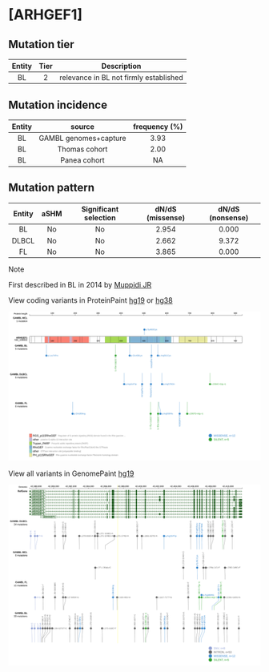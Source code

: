 # [ARHGEF1]

## Mutation tier

|Entity|Tier|Description                           |
|:------:|:----:|--------------------------------------|
|BL    |2   |relevance in BL not firmly established|
## Mutation incidence

|Entity|source               |frequency (%)|
|:------:|:---------------------:|:-------------:|
|BL    |GAMBL genomes+capture|3.93         |
|BL    |Thomas cohort        |2.00         |
|BL    |Panea cohort         |  NA         |

## Mutation pattern

|Entity|aSHM|Significant selection|dN/dS (missense)|dN/dS (nonsense)|
|:------:|:----:|:---------------------:|:----------------:|:----------------:|
|BL    |No  |No                   |2.954           |0.000           |
|DLBCL |No  |No                   |2.662           |9.372           |
|FL    |No  |No                   |3.865           |0.000           |


> [!NOTE]
> First described in BL in 2014 by [Muppidi JR](https://pubmed.ncbi.nlm.nih.gov/25274307)

View coding variants in ProteinPaint [hg19](https://www.bcgsc.ca/downloads/morinlab/GAMBL/test/genes/ARHGEF1_protein.html)  or [hg38](https://www.bcgsc.ca/downloads/morinlab/GAMBL/test/genes/ARHGEF1_protein_hg38.html)

![image](images/proteinpaint/ARHGEF1_NM_199002.svg)

View all variants in GenomePaint [hg19](https://www.bcgsc.ca/downloads/morinlab/GAMBL/test/genes/ARHGEF1.html)

![image](images/proteinpaint/ARHGEF1.svg)
